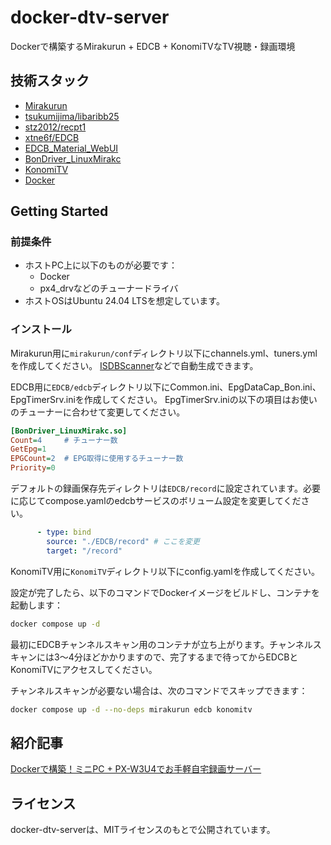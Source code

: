 # docker-dtv-server

Dockerで構築するMirakurun + EDCB + KonomiTVなTV視聴・録画環境

## 技術スタック

- [Mirakurun](https://github.com/Chinachu/Mirakurun)
- [tsukumijima/libaribb25](https://github.com/tsukumijima/libaribb25)
- [stz2012/recpt1](https://github.com/stz2012/recpt1)
- [xtne6f/EDCB](https://github.com/xtne6f/EDCB)
- [EDCB_Material_WebUI](https://github.com/EMWUI/EDCB_Material_WebUI)
- [BonDriver_LinuxMirakc](https://github.com/matching/BonDriver_LinuxMirakc)
- [KonomiTV](https://github.com/tsukumijima/KonomiTV)
- [Docker](https://www.docker.com/)

## Getting Started

### 前提条件

- ホストPC上に以下のものが必要です：
  - Docker
  - px4_drvなどのチューナードライバ
- ホストOSはUbuntu 24.04 LTSを想定しています。

### インストール

Mirakurun用に`mirakurun/conf`ディレクトリ以下にchannels.yml、tuners.ymlを作成してください。
[ISDBScanner](https://github.com/tsukumijima/ISDBScanner)などで自動生成できます。

EDCB用に`EDCB/edcb`ディレクトリ以下にCommon.ini、EpgDataCap_Bon.ini、EpgTimerSrv.iniを作成してください。
EpgTimerSrv.iniの以下の項目はお使いのチューナーに合わせて変更してください。

```ini
[BonDriver_LinuxMirakc.so]
Count=4     # チューナー数
GetEpg=1
EPGCount=2  # EPG取得に使用するチューナー数
Priority=0
```

デフォルトの録画保存先ディレクトリは`EDCB/record`に設定されています。必要に応じてcompose.yamlのedcbサービスのボリューム設定を変更してください。

```yaml
      - type: bind
        source: "./EDCB/record" # ここを変更
        target: "/record"
```

KonomiTV用に`KonomiTV`ディレクトリ以下にconfig.yamlを作成してください。

設定が完了したら、以下のコマンドでDockerイメージをビルドし、コンテナを起動します：

```bash
docker compose up -d
```

最初にEDCBチャンネルスキャン用のコンテナが立ち上がります。チャンネルスキャンには3〜4分ほどかかりますので、完了するまで待ってからEDCBとKonomiTVにアクセスしてください。

チャンネルスキャンが必要ない場合は、次のコマンドでスキップできます：

```bash
docker compose up -d --no-deps mirakurun edcb konomitv
```

## 紹介記事

[Dockerで構築！ミニPC + PX-W3U4でお手軽自宅録画サーバー](https://zenn.dev/nunawa/articles/ecb9ef2e237532)

## ライセンス

docker-dtv-serverは、MITライセンスのもとで公開されています。

